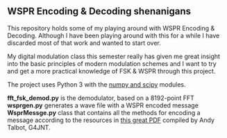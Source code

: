 ## WSPR Encoding & Decoding shenanigans

This repository holds some of my playing around with WSPR Encoding & Decoding.
Although I have been playing around with this for a while I have discarded most
of that work and wanted to start over.

My digital modulation class this semester really has given me great insight into
the basic principles of modern modulation schemes and I want to try and get a more
practical knowledge of FSK & WSPR through this project.

The project uses Python 3 with the [numpy and scipy](https://www.scipy.org/) modules.

**fft_fsk_demod.py** is the demodulator, based on a 8192-point FFT
**wsprgen.py** generates a wave file with a WSPR encoded message
**WsprMessge.py** class that contains all the methods for encoding a message according
to the resources in [this great PDF](http://g4jnt.com/Coding/WSPR_Coding_Process.pdf) compiled by Andy Talbot, G4JNT.
